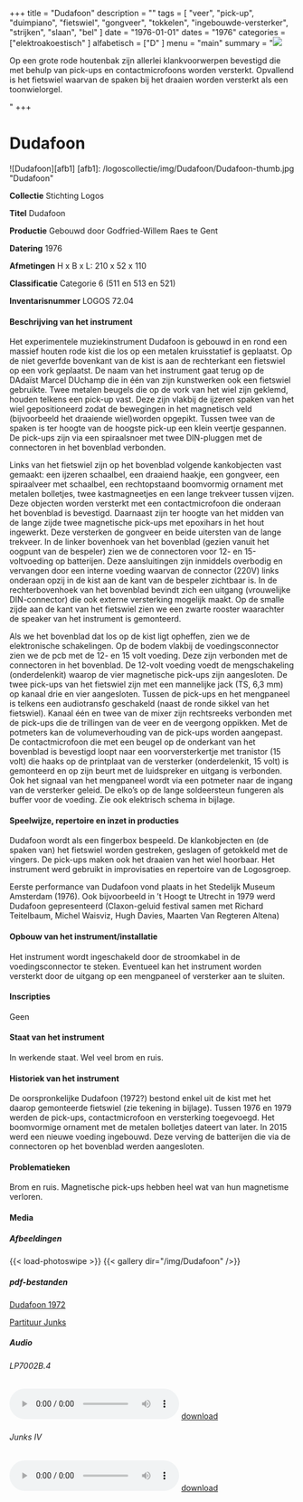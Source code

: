 ﻿+++
title = "Dudafoon"
description = ""
tags = [ "veer", "pick-up", "duimpiano", "fietswiel", "gongveer", "tokkelen",
"ingebouwde-versterker", "strijken", "slaan", "bel"
]
date = "1976-01-01"
dates = "1976"
categories = ["elektroakoestisch"
]
alfabetisch = ["D"
]
menu = "main"
summary = "<a href='/logoscollectie/1976/dudafoon'><img src='/logoscollectie/img/Dudafoon/Dudafoon-thumb.jpg'></a><p>Op een grote rode houtenbak zijn allerlei klankvoorwerpen bevestigd die met behulp van pick-ups en contactmicrofoons worden versterkt. Opvallend is het fietswiel waarvan de spaken bij het draaien worden versterkt als een toonwielorgel.</p>"
+++

# Dudafoon

![Dudafoon][afb1]
[afb1]: /logoscollectie/img/Dudafoon/Dudafoon-thumb.jpg "Dudafoon"

**Collectie**
Stichting Logos

**Titel**
Dudafoon

**Productie**
Gebouwd door Godfried-Willem Raes te Gent

**Datering**
1976

**Afmetingen**
H x B x L: 210 x 52 x 110

**Classificatie**
Categorie 6 (511 en 513 en 521)

**Inventarisnummer**
LOGOS 72.04

#### Beschrijving van het instrument
Het experimentele muziekinstrument Dudafoon is gebouwd in en rond een massief houten rode kist die los op een metalen kruisstatief is geplaatst. Op de niet geverfde bovenkant van de kist is aan de rechterkant een fietswiel op een vork geplaatst. De naam van het instrument gaat terug op de DAdaïst Marcel DUchamp die in één van zijn kunstwerken ook een fietswiel gebruikte. Twee metalen beugels die op de vork van het wiel zijn geklemd, houden telkens een pick-up vast. Deze zijn vlakbij de ijzeren spaken van het wiel gepositioneerd zodat de bewegingen in het magnetisch veld (bijvoorbeeld het draaiende wiel)worden opgepikt. Tussen twee van de spaken is ter hoogte van de hoogste pick-up een klein veertje gespannen. De pick-ups zijn via een spiraalsnoer met twee DIN-pluggen met de connectoren in het bovenblad verbonden. 

Links van het fietswiel zijn op het bovenblad volgende kankobjecten vast gemaakt: een ijzeren schaalbel, een draaiend haakje, een gongveer, een spiraalveer met schaalbel, een rechtopstaand boomvormig ornament met metalen bolletjes, twee kastmagneetjes en een lange trekveer tussen vijzen. Deze objecten worden versterkt met een contactmicrofoon die onderaan het bovenblad is bevestigd. Daarnaast zijn ter hoogte van het midden van de lange zijde twee magnetische pick-ups met epoxihars in het hout ingewerkt. Deze versterken de gongveer en beide uitersten van de lange trekveer. In de linker bovenhoek van het bovenblad (gezien vanuit het oogpunt van de bespeler) zien we de connectoren voor 12- en 15-voltvoeding op batterijen. Deze aansluitingen zijn inmiddels overbodig en vervangen door een interne voeding waarvan de connector (220V) links onderaan opzij in de kist aan de kant van de bespeler zichtbaar is. In de rechterbovenhoek van het bovenblad bevindt zich een uitgang (vrouwelijke DIN-connector) die ook externe versterking mogelijk maakt. Op de smalle zijde aan de kant van het fietswiel zien we een zwarte rooster waarachter de speaker van het instrument is gemonteerd.

Als we het bovenblad dat los op de kist ligt opheffen, zien we de elektronische schakelingen. Op de bodem vlakbij de voedingsconnector zien we de pcb met de 12- en 15 volt voeding. Deze zijn verbonden met de connectoren in het bovenblad. De 12-volt voeding voedt de mengschakeling (onderdelenkit) waarop de vier magnetische pick-ups zijn aangesloten. De twee pick-ups van het fietswiel zijn met een mannelijke jack (TS, 6,3 mm) op kanaal drie en vier aangesloten. Tussen de pick-ups en het mengpaneel is telkens een audiotransfo geschakeld (naast de ronde sikkel van het fietswiel). Kanaal één en twee van de mixer zijn rechtsreeks verbonden met de pick-ups die de trillingen van de veer en de veergong oppikken. Met de potmeters kan de volumeverhouding van de pick-ups worden aangepast. De contactmicrofoon die met een beugel op de onderkant van het bovenblad is bevestigd loopt naar een voorversterkertje met tranistor (15 volt) die haaks op de printplaat van de versterker (onderdelenkit, 15 volt) is gemonteerd en op zijn beurt met de luidspreker en uitgang is verbonden. Ook het signaal van het mengpaneel wordt via een potmeter naar de ingang van de versterker geleid. De elko’s op de lange soldeersteun fungeren als buffer voor de voeding. Zie ook elektrisch schema in bijlage.


#### Speelwijze, repertoire en inzet in producties
Dudafoon wordt als een fingerbox bespeeld. De klankobjecten en (de spaken van) het fietswiel worden gestreken, geslagen of getokkeld met de vingers. De pick-ups maken ook het draaien van het wiel hoorbaar. Het instrument werd gebruikt in improvisaties en repertoire van de Logosgroep.   

Eerste performance van Dudafoon vond plaats in het Stedelijk Museum Amsterdam (1976). Ook bijvoorbeeld in ’t Hoogt te Utrecht in 1979 werd Dudafoon gepresenteerd (Claxon-geluid festival samen met Richard Teitelbaum, Michel Waisviz, Hugh Davies, Maarten Van Regteren Altena)


#### Opbouw van het instrument/installatie
Het instrument wordt ingeschakeld door de stroomkabel in de voedingsconnector te steken. Eventueel kan het instrument worden versterkt door de uitgang op een mengpaneel of versterker aan te sluiten. 

#### Inscripties
Geen

#### Staat van het instrument
In werkende staat. Wel veel brom en ruis.

#### Historiek van het instrument
De oorspronkelijke Dudafoon (1972?) bestond enkel uit de kist met het daarop gemonteerde fietswiel (zie tekening in bijlage). Tussen 1976 en 1979 werden de pick-ups, contactmicrofoon en versterking toegevoegd. Het boomvormige ornament met de metalen bolletjes dateert van later. In 2015 werd een nieuwe voeding ingebouwd. Deze verving de batterijen die via de connectoren op het bovenblad werden aangesloten.  

#### Problematieken
Brom en ruis. Magnetische pick-ups hebben heel wat van hun magnetisme verloren.

#### Media
##### Afbeeldingen
{{< load-photoswipe >}}
{{< gallery dir="/img/Dudafoon" />}}

##### pdf-bestanden
[Dudafoon 1972](/logoscollectie/pdf/Dudafoon/Dudafoon1972.pdf)

[Partituur Junks](/logoscollectie/pdf/Dudafoon/Partituur%20junks.pdf)


##### Audio
###### LP7002B.4
<audio controls>
<source src="/logoscollectie/audio/Dudafoon/Dudafoon_LP7002B.4.wav" type="audio/wav">
<source src="/logoscollectie/audio/Dudafoon/Dudafoon_LP7002B.4.wav" type="audio/x-wav">
</audio>
<a href="/logoscollectie/audio/Dudafoon/Dudafoon_LP7002B.4.wav">download</a>


###### Junks IV
<audio controls>
<source src="/logoscollectie/audio/Dudafoon/Junks_IV_CR3.2.4.wav" type="audio/wav">
<source src="/logoscollectie/audio/Dudafoon/Junks_IV_CR3.2.4.wav" type="audio/x-wav">
</audio>
<a href="/logoscollectie/audio/Dudafoon/Junks_IV_CR3.2.4.wav">download</a>
